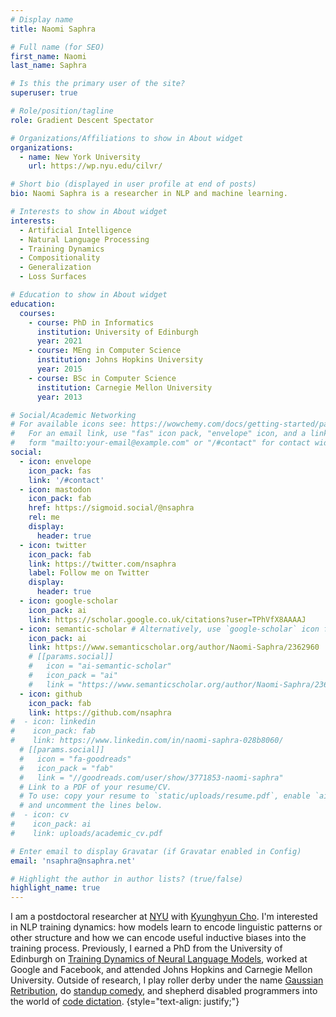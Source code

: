 ```yaml
---
# Display name
title: Naomi Saphra

# Full name (for SEO)
first_name: Naomi
last_name: Saphra

# Is this the primary user of the site?
superuser: true

# Role/position/tagline
role: Gradient Descent Spectator

# Organizations/Affiliations to show in About widget
organizations:
  - name: New York University
    url: https://wp.nyu.edu/cilvr/

# Short bio (displayed in user profile at end of posts)
bio: Naomi Saphra is a researcher in NLP and machine learning.

# Interests to show in About widget
interests:
  - Artificial Intelligence
  - Natural Language Processing
  - Training Dynamics
  - Compositionality
  - Generalization
  - Loss Surfaces

# Education to show in About widget
education:
  courses:
    - course: PhD in Informatics
      institution: University of Edinburgh
      year: 2021
    - course: MEng in Computer Science
      institution: Johns Hopkins University
      year: 2015
    - course: BSc in Computer Science
      institution: Carnegie Mellon University
      year: 2013

# Social/Academic Networking
# For available icons see: https://wowchemy.com/docs/getting-started/page-builder/#icons
#   For an email link, use "fas" icon pack, "envelope" icon, and a link in the
#   form "mailto:your-email@example.com" or "/#contact" for contact widget.
social:
  - icon: envelope
    icon_pack: fas
    link: '/#contact'
  - icon: mastodon
    icon_pack: fab
    href: https://sigmoid.social/@nsaphra
    rel: me
    display:
      header: true
  - icon: twitter
    icon_pack: fab
    link: https://twitter.com/nsaphra
    label: Follow me on Twitter
    display:
      header: true
  - icon: google-scholar
    icon_pack: ai
    link: https://scholar.google.co.uk/citations?user=TPhVfX8AAAAJ
  - icon: semantic-scholar # Alternatively, use `google-scholar` icon from `ai` icon pack
    icon_pack: ai
    link: https://www.semanticscholar.org/author/Naomi-Saphra/2362960
    # [[params.social]]
    #   icon = "ai-semantic-scholar"
    #   icon_pack = "ai"
    #   link = "https://www.semanticscholar.org/author/Naomi-Saphra/2362960"
  - icon: github
    icon_pack: fab
    link: https://github.com/nsaphra
#  - icon: linkedin
#    icon_pack: fab
#    link: https://www.linkedin.com/in/naomi-saphra-028b8060/
  # [[params.social]]
  #   icon = "fa-goodreads"
  #   icon_pack = "fab"
  #   link = "//goodreads.com/user/show/3771853-naomi-saphra"
  # Link to a PDF of your resume/CV.
  # To use: copy your resume to `static/uploads/resume.pdf`, enable `ai` icons in `params.yaml`,
  # and uncomment the lines below.
#  - icon: cv
#    icon_pack: ai
#    link: uploads/academic_cv.pdf

# Enter email to display Gravatar (if Gravatar enabled in Config)
email: 'nsaphra@nsaphra.net'

# Highlight the author in author lists? (true/false)
highlight_name: true
---
```


I am a postdoctoral researcher at [NYU](https://wp.nyu.edu/cilvr/) with [Kyunghyun Cho](https://kyunghyuncho.me/). I'm interested in NLP training dynamics: how models learn to encode linguistic patterns or other structure and how we can encode useful inductive biases into the training process. Previously, I earned a PhD from the University of Edinburgh on [Training Dynamics of Neural Language Models](uploads/thesis.pdf), worked at Google and Facebook, and attended Johns Hopkins and Carnegie Mellon University. Outside of research, I play roller derby under the name [Gaussian Retribution](https://auldreekierollerderby.com/2019/08/10/the-one-gift-i-received-along-with-my-disability/), do [standup comedy](https://www.youtube.com/watch?v=BzNDdS-lcqM), and shepherd disabled programmers into the world of [code dictation](post/hands/).
{style="text-align: justify;"}
